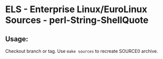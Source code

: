 # ELS - Enterprise Linux/EuroLinux Sources - perl-String-ShellQuote
 
## Usage:
  Checkout branch or tag. Use `make sources` to recreate  SOURCE0 archive.
